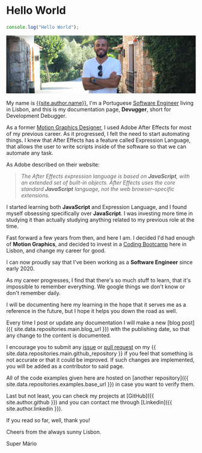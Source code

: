 # Hello World

```javascript
console.log("Hello World");
```

![Mário Pereira](/assets/images/photo/me.JPG)

My name is [{{site.author.name}}]({{site.author.linkedin}}), I'm a Portuguese [Software Engineer]({{site.author.github}}) living in Lisbon, and this is my documentation page, **Devugger**, short for Development Debugger.

As a former [Motion Graphics Designer]({{site.author.vimeo}}), I used Adobe After Effects for most of my previous career. As it progressed, I felt the need to start automating things. I knew that After Effects has a feature called Expression Language, that allows the user to write scripts inside of the software so that we can automate any task.

As Adobe described on their website:

> _The After Effects expression language is based on **JavaScript**, with an extended set of built-in objects. After Effects uses the core standard **JavaScript** language, not the web browser–specific extensions._

I started learning both **JavaScript** and Expression Language, and I found myself obsessing specifically over **JavaScript**. I was investing more time in studying it than actually studying anything related to my previous role at the time.

Fast forward a few years from then, and here I am. I decided I'd had enough of **Motion Graphics**, and decided to invest in a [Coding Bootcamp](https://www.academiadecodigo.org/) here in Lisbon, and change my career for good.

I can now proudly say that I've been working as a **Software Engineer** since early 2020.

As my career progresses, I find that there's so much stuff to learn, that it's impossible to remember everything. We google things we don't know or don't remember daily.

I will be documenting here my learning in the hope that it serves me as a reference in the future, but I hope it helps you down the road as well.

Every time I post or update any documentation I will make a new [blog post]({{ site.data.repositories.main.blog_url }}) with the publishing date, so that any change to the content is documented.

I encourage you to submit any [issue](https://github.com/mariodmpereira/mariodmpereira.github.io/issues/) or [pull request](https://github.com/mariodmpereira/mariodmpereira.github.io/pulls/) on my {{ site.data.repositories.main.github_repository }} if you feel that something is not accurate or that it could be improved. If such changes are implemented, you will be added as a contributor to said page.

All of the code examples given here are hosted on [another repository]({{ site.data.repositories.examples.base_url }}) in case you want to verify them.

Last but not least, you can check my projects at [GitHub]({{ site.author.github }}) and you can contact me through [Linkedin]({{ site.author.linkedin }}).

If you read so far, well, thank you!

Cheers from the always sunny Lisbon.

Super Mário